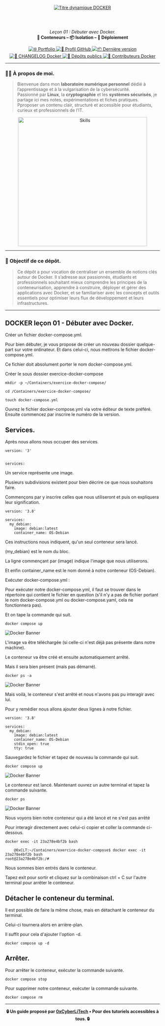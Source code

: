 <div align="center">

  <br></br>
  
  <a href="https://github.com/0xCyberLiTech">
    <img src="https://readme-typing-svg.herokuapp.com?font=JetBrains+Mono&size=50&duration=6000&pause=1000000000&color=FF0048&center=true&vCenter=true&width=1100&lines=%3EDOCKER_" alt="Titre dynamique DOCKER" />
  </a>
  
  <br></br>

  <p align="center">
    <em>Leçon 01 : Débuter avec Docker.</em><br>
    <b>🐳 Conteneurs – 📦 Isolation – 🚀 Déploiement</b>
  </p>

  <p align="center">
    <p align="center">
      <a href="https://0xcyberlitech.github.io/">
        <img src="https://img.shields.io/badge/Portfolio-0xCyberLiTech-181717?logo=github&style=flat-square" alt="🌐 Portfolio" />
      </a>
      <a href="https://github.com/0xCyberLiTech">
        <img src="https://img.shields.io/badge/Profil-GitHub-181717?logo=github&style=flat-square" alt="🔗 Profil GitHub" />
      </a>
      <a href="https://github.com/0xCyberLiTech/Docker/releases/latest">
        <img src="https://img.shields.io/github/v/release/0xCyberLiTech/Docker?label=version&style=flat-square&color=blue" alt="📦 Dernière version" />
      </a>
      <a href="https://github.com/0xCyberLiTech/Docker/blob/main/CHANGELOG.md">
        <img src="https://img.shields.io/badge/📄%20Changelog-Docker-blue?style=flat-square" alt="📄 CHANGELOG Docker" />
      </a>
      <a href="https://github.com/0xCyberLiTech?tab=repositories">
        <img src="https://img.shields.io/badge/Dépôts-publics-blue?style=flat-square" alt="📂 Dépôts publics" />
      </a>
      <a href="https://github.com/0xCyberLiTech/Docker/graphs/contributors">
        <img src="https://img.shields.io/badge/👥%20Contributeurs-cliquez%20ici-007ec6?style=flat-square" alt="👥 Contributeurs Docker" />
      </a>
    </p>
  </p>

</div>

---

### 👨‍💻 **À propos de moi.**

> Bienvenue dans mon **laboratoire numérique personnel** dédié à l’apprentissage et à la vulgarisation de la cybersécurité.  
> Passionné par **Linux**, la **cryptographie** et les **systèmes sécurisés**, je partage ici mes notes, expérimentations et fiches pratiques.  
> Pproposer un contenu clair, structuré et accessible pour étudiants, curieux et professionnels de l’IT.  

<p align="center">
  <a href="https://github.com/0xCyberLiTech" target="_blank" rel="noopener">
    <img src="https://skillicons.dev/icons?i=linux,debian,bash,docker,nginx,git,vim,python,markdown" alt="Skills" width="420">
  </a>
</p>

---

### 🎯 **Objectif de ce dépôt.**

> Ce dépôt a pour vocation de centraliser un ensemble de notions clés autour de Docker. Il s’adresse aux passionnés, étudiants et professionnels souhaitant mieux comprendre les principes de la conteneurisation,
> apprendre à construire, déployer et gérer des applications avec Docker, et se familiariser avec les concepts et outils essentiels pour optimiser leurs flux de développement et leurs infrastructures.

---

## DOCKER leçon 01 - Débuter avec Docker.

Créer un fichier docker-compose.yml.

Pour bien débuter, je vous propose de créer un nouveau dossier quelque-part sur votre ordinateur. Et dans celui-ci, nous mettrons le fichier docker-compose.yml.

Ce fichier doit absolument porter le nom docker-compose.yml.

Créer le sous dossier exercice-docker-compose

```
mkdir -p ~/Containers/exercice-docker-compose/
```

```
cd /Containers/exercice-docker-compose/
```

```
touch docker-compose.yml
```

Ouvrez le fichier docker-compose.yml via votre éditeur de texte préféré. Ensuite commencez par inscrire le numéro de la version.

## Services.

Après nous allons nous occuper des services.

```
version: '3'


services:
```

Un service représente une image.

Plusieurs subdivisions existent pour bien décrire ce que nous souhaitons faire. 

Commençons par y inscrire celles que nous utiliseront et puis on expliquera leur signification.

```
version: '3.8'

services:
  my_debian:
    image: debian:latest
    container_name: OS-Debian
```

Ces instructions nous indiquent, qu'un seul conteneur sera lancé. 

(my_debian) est le nom du bloc. 

La ligne commençant par (image) indique l'image que nous utiliserons. 

Et enfin container_name est le nom donné à notre conteneur (OS-Debian).

Exécuter docker-compose.yml :

Pour exécuter notre docker-compose.yml, il faut se trouver dans le répertoire qui contient le fichier en question (s'il n'y a pas de fichier portant le nom docker-compose.yml ou docker-compose.yaml, cela ne fonctionnera pas).

Et on tape la commande qui suit.

```
docker compose up
```

![Docker Banner](./images/leçon_01_0A.png)

L'image va être téléchargée (si celle-ci n'est déjà pas présente dans notre machine). 

Le conteneur va être créé et ensuite automatiquement arrêté.

Mais il sera bien présent (mais pas démarré).

```
docker ps -a
```

![Docker Banner](./images/leçon_01_0B.png)

Mais voilà, le conteneur s'est arrêté et nous n'avons pas pu interagir avec lui.

Pour y remédier nous allons ajouter deux lignes à notre fichier.

```
version: '3.8'

services:
  my_debian:
    image: debian:latest
    container_name: OS-Debian
    stdin_open: true
    tty: true
```

Sauvegardez le fichier et tapez de nouveau la commande qui suit.

```
docker compose up
```

![Docker Banner](./images/leçon_01_0C.png)

Le conteneur est lancé. Maintenant ouvrez un autre terminal et tapez la commande suivante.

```
docker ps
```

![Docker Banner](./images/leçon_01_0D.png)

Nous voyons bien notre conteneur qui a été lancé et ne s'est pas arrêté

Pour interagir directement avec celui-ci copier et coller la commande ci-dessous.

```
docker exec -it 23a278e4bf2b bash
```

```
    @0xCLT:~/Containers/exercice-docker-compose$ docker exec -it 23a278e4bf2b bash
root@23a278e4bf2b:/#
```

Nous sommes bien entrés dans le conteneur.

Tapez exit pour sortir et cliquez sur la combinaison ctrl + C sur l'autre terminal pour arrêter le conteneur.

## Détacher le conteneur du terminal.

Il est possible de faire la même chose, mais en détachant le conteneur du terminal.

Celui-ci tournera alors en arrière-plan. 

Il suffit pour cela d'ajouter l'option -d.

```
docker compose up -d
```

## Arrêter.

Pour arrêter le conteneur, exécuter la commande suivante.

```
docker compose stop
```

Pour supprimer notre conteneur, exécuter la commande suivante.

```
docker compose rm
```

---

<p align="center">
  <b>🔒 Un guide proposé par <a href="https://github.com/0xCyberLiTech">0xCyberLiTech</a> • Pour des tutoriels accessibles à tous. 🔒</b>
</p>

